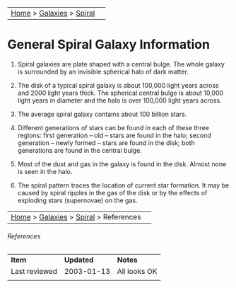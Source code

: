 |    |    |
|:---|---:|
|[Home](/notes/#object-notes) > [Galaxies](/notes/#galaxies) > [Spiral](!spiral_galaxy_info) |   |

# General Spiral Galaxy Information

1.	Spiral galaxies are plate shaped with a central bulge.  The whole galaxy is surrounded by an invisible spherical halo of dark matter. 
 
2.	The disk of a typical spiral galaxy is about 100,000 light years across and 2000 light years thick.  The spherical central bulge is about 10,000 light years in diameter and the halo is over 100,000 light years across. 
 
3.	The average spiral galaxy contains about 100 billion stars. 
  
4.	Different generations of stars can be found in each of these three regions: first generation – old – stars are found in the halo; second generation – newly formed – stars are found in the disk; both generations are found in the central bulge. 

5.	Most of the dust and gas in the galaxy is found in the disk.  Almost none is seen in the halo. 
 
6.	The spiral pattern traces the location of current star formation.  It may be caused by spiral ripples in the gas of the disk or by the effects of exploding stars (supernovae) on the gas. 
 
|    |    |
|:---|---:|
|[Home](/notes/#object-notes) > [Galaxies](/notes/#galaxies) > [Spiral](!spiral_galaxy_info) > References |   |

###### References
|   |   |   |
|---|---|---|
|**Item**|**Updated**|**Notes**|
|Last reviewed|2003-01-13|All looks OK|
|   |   |   |